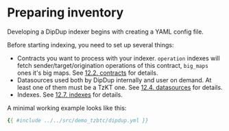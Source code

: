 # Preparing inventory

Developing a DipDup indexer begins with creating a YAML config file.

Before starting indexing, you need to set up several things:

* Contracts you want to process with your indexer. `operation` indexes will fetch sender/target/origination operations of this contract, `big_maps` ones it's big maps. See [12.2. contracts](../config/contracts.md) for details.
* Datasources used both by DipDup internally and user on demand. At least one of them must be a TzKT one. See [12.4. datasources](../config/datasources.md) for details.
* Indexes. See [12.7. indexes](../config/indexes/README.md) for details.

A minimal working example looks like this:

```yaml
{{ #include ../../src/demo_tzbtc/dipdup.yml }}
```

